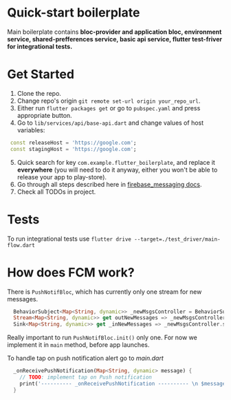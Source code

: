 # Quick-start boilerplate
  Main boilerplate contains **bloc-provider and application bloc, environment service, shared-prefferences service, basic api service, flutter test-friver for integrational tests.**

# Get Started
 1. Clone the repo.
 2. Change repo's origin `git remote set-url origin your_repo_url`.
 3. Either run `flutter packages get` or go to `pubspec.yaml` and press appropriate button.
 4. Go to `lib/services/api/base-api.dart` and change values of host variables:
 ```dart
  const releaseHost = 'https://google.com';
  const stagingHost = 'https://google.com';
  ```
5. Quick search for key `com.example.flutter_boilerplate`, and replace it **everywhere** (you will need to do it anyway, either you won't be able to release your app to play-store).
6. Go through all steps described here in [firebase_messaging docs](https://pub.dartlang.org/packages/firebase_messaging#getting-started).
7. Check all TODOs in project.

# Tests
  To run integrational tests use `flutter drive --target=./test_driver/main-flow.dart`

# How does FCM work?
  There is `PushNotifBloc`, which has currently only one stream for new messages.
  ```dart
    BehaviorSubject<Map<String, dynamic>> _newMsgsController = BehaviorSubject();
    Stream<Map<String, dynamic>> get outNewMessages => _newMsgsController.stream;
    Sink<Map<String, dynamic>> get _inNewMessages => _newMsgsController.sink;
  ```
  Really important to run `PushNotifBloc.init()` only one. For now we implement it in `main` method, before app launches.

  To handle tap on push notification alert go to *main.dart*

  ```dart
    _onReceivePushNotification(Map<String, dynamic> message) {
      // TODO: implement tap on Push notification
      print('---------- _onReceivePushNotification ---------- \n $message');
    }
  ```
